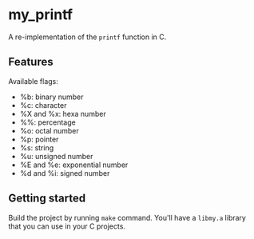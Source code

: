 # my_printf

A re-implementation of the `printf` function in C.

## Features

Available flags:

- %b: binary number
- %c: character
- %X and %x: hexa number
- %%: percentage
- %o: octal number
- %p: pointer
- %s: string
- %u: unsigned number
- %E and %e: exponential number
- %d and %i: signed number

## Getting started

Build the project by running `make` command. You'll have a `libmy.a` library that you can use in your C projects.